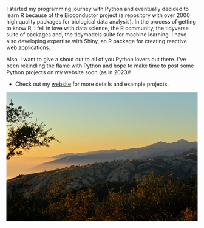 I started my programming journey with Python and eventually decided to learn R because of the Bioconductor project (a repository with over 2000 high quality packages for biological data analysis). In the process of getting to know
R, I fell in love with data science, the R community, the tidyverse suite of packages and,
the tidymodels suite for machine learning. I have also developing expertise with Shiny, an R package for creating reactive web applications.

Also, I want to give a shout out to all of you Python lovers out there. I've been rekindling the flame with Python and hope to make time to post some Python projects on my website soon (as in 2023)!

- Check out my [website](https://www.gabemednick.com/) for more details and example projects.

![Big Sur!](https://github.com/gmednick/gmednick/blob/master/big_sur.jpg "Big Sur")



